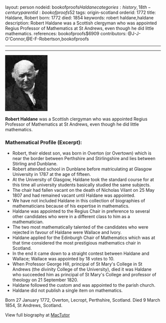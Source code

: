 layout: person
nodeid: bookofproofs$Haldane
categories: history,18th-century
parentid: bookofproofs$52
tags: origin-scotland
orderid: 1772
title: Haldane, Robert
born: 1772
died: 1854
keywords: robert haldane,haldane
description: Robert Haldane was a Scottish clergyman who was appointed Regius Professor of Mathematics at St Andrews, even though he did little mathematics.
references: bookofproofs$6909
contributors: @J-J-O'Connor,@E-F-Robertson,bookofproofs

---



---

![Haldane.jpg](https://github.com/bookofproofs/bookofproofs.github.io/blob/main/_sources/_assets/images/portraits/Haldane.jpg?raw=true)

**Robert Haldane** was a Scottish clergyman who was appointed Regius Professor of Mathematics at St Andrews, even though he did little mathematics.

### Mathematical Profile (Excerpt):
* Robert, their eldest son, was born in Overton (or Overtown) which is near the border between Perthshire and Stirlingshire and lies between Stirling and Dunblane.
* Robert attended school in Dunblane before matriculating at Glasgow University in 1787 at the age of fifteen.
* At the University of Glasgow, Haldane took the standard course for at this time all university students basically studied the same subjects.
* The chair had fallen vacant on the death of Nicholas Vilant on 25 May 1807 and had remained vacant until Haldane was appointed.
* We have not included Haldane in this collection of biographies of mathematicians because of his expertise in mathematics.
* Haldane was appointed to the Regius Chair in preference to several other candidates who were in a different class to him as a mathematician.
* The two most mathematically talented of the candidates who were rejected in favour of Haldane were Wallace and Ivory.
* Haldane applied for the Edinburgh Chair of Mathematics which was at that time considered the most prestigious mathematics chair in Scotland.
* In the end it came down to a straight contest between Haldane and Wallace; Wallace was appointed by 18 votes to 10.
* When Professor George Hill, principal of St Mary's College in St Andrews (the divinity College of the University), died it was Haldane who succeeded him as principal of St Mary's College and professor of theology on 21 September 1820.
* Haldane followed the custom and was appointed to the parish church.
* Haldane did not publish a single item on mathematics.

Born 27 January 1772, Overton, Lecropt, Perthshire, Scotland. Died 9 March 1854, St Andrews, Scotland.

View full biography at [MacTutor](https://mathshistory.st-andrews.ac.uk/Biographies/Haldane/)
